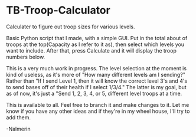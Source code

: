 # TB-Troop-Calculator
Calculater to figure out troop sizes for various levels.


Basic Python script that I made, with a simple GUI. Put in the total about of troops at the top(Capacity as I refer to it as), then select which levels you want to include. After that, press Calculate and it will display the troop numbers below. 

This is a very much work in progress. The level selection at the moment is kind of useless, as it's more of "How many different levels am I sending?" Rather than "If I send Level 1, then it will know the correct level 3's and 4's to send bases off of their health if I select 1/3/4." The latter is my goal, but as of now, it's just a "Send 1, 2, 3, 4, or 5, different level troops at a time.

This is available to all. Feel free to branch it and make changes to it. Let me know if you have any other ideas and if they're in my wheel house, I'll try to add them.

-Nalmerin
